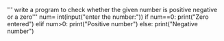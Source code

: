 ''' write a program to check whether the given number is positive negative or a zero'''
num= int(input("enter the number:"))
if num==0:
    print("Zero entered")
elif num>0:
    print("Positive number")
else:
    print("Negative number")

